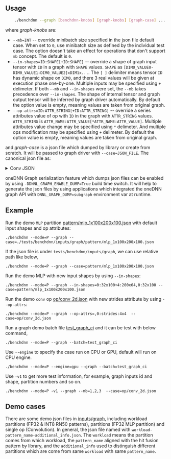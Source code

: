 ## Usage

``` sh
    ./benchdnn --graph [benchdnn-knobs] [graph-knobs] [graph-case] ...
```

where *graph-knobs* are:

 - `--mb=INT` -- override minibatch size specified in the json file default
            case. When set to `0`, use minibatch size as defined by the
            individual test case. The option doesn't take an effect for
            operations that don't support `mb` concept. The default is `0`.
 - `--in-shapes=ID:SHAPE[+ID:SHAPE]` -- override a shape of graph input tensor
            with `ID` in a graph with `SHAPE` values. `SHAPE` as 
            `[DIM0_VALUE0-DIM0_VALUE1-DIM0_VALUE2]xDIM1x...`. The `[ ]` delimiter 
            means tensor `ID` has dynamic shape on `DIM0`, and there 3 real values 
            will be given at execution phase one-by-one. Multiple inputs may be
            specified using `+` delimeter. If both `--mb` and `--in-shapes` were
            set, the `--mb` takes precedence over `--in-shapes`. The shape of
            internal tensor and graph output tensor will be inferred by graph
            driver automatically. By default the option value is empty, meaning
            values are taken from original graph.
 - `--op-attrs=ID:ATTR_STRING[+ID:ATTR_STRING]` -- override a series attributes
            value of op with `ID` in the graph with `ATTR_STRING` values.
            `ATTR_STRING` is `ATTR_NAME:ATTR_VALUE[*ATTR_NAME:ATTR_VALUE]`.
            Multiple attributes value change may be specified using `*`
            delimeter. And multiple ops modification may be specified using `+`
            delimeter. By default the option value is empty, meaning values are
            taken from original graph.

and *graph-case* is a json file which dumped by library or create from scratch.
It will be passed to graph driver with `--case=JSON_FILE`. The canonical json
file as:

<details>
    <summary>Conv JSON</summary>

~~~json
{
  "version": "0.5.0",
  "engine_kind": "cpu",
  "fpmath_mode": "strict",
  "graph": [
    {
      "id": 0,
      "name": "Convolution",
      "kind": "Convolution",
      "attrs": {
        "strides": {
          "type": "s64[]",
          "value": [
            2, 
            2
          ]
        },
        "pads_begin": {
          "type": "s64[]",
          "value": [
            0, 
            0
          ]
        },
        "auto_pad": {
          "type": "string",
          "value": "None"
        },
        "data_format": {
          "type": "string",
          "value": "NCX"
        },
        "pads_end": {
          "type": "s64[]",
          "value": [
            -1, 
            -1
          ]
        },
        "groups": {
          "type": "s64",
          "value": 1
        },
        "dilations": {
          "type": "s64[]",
          "value": [
            1, 
            1
          ]
        },
        "filter_format": {
          "type": "string",
          "value": "OIX"
        }
      },
      "inputs": [
        {
          "id": 0,
          "dtype": "f32",
          "shape": [
            28, 
            512, 
            28, 
            28
          ],
          "stride": [
            401408, 
            1, 
            14336, 
            512
          ],
          "layout_type": "strided",
          "property_type": "undef"
        }, 
        {
          "id": 1,
          "dtype": "f32",
          "shape": [
            1024, 
            512, 
            1, 
            1
          ],
          "stride": [
            512, 
            1, 
            1, 
            1
          ],
          "layout_type": "strided",
          "property_type": "constant"
        }
      ],
      "outputs": [
        {
          "id": 2,
          "dtype": "f32",
          "shape": [
            28, 
            1024, 
            14, 
            14
          ],
          "stride": [
            200704, 
            1, 
            14336, 
            1024
          ],
          "layout_type": "strided",
          "property_type": "undef"
        }
      ]
    }
  ]
}
~~~
</details>

oneDNN Graph serialization feature which dumps json files can be enabled by
using `-DDNNL_GRAPH_ENABLE_DUMP=True` build time switch. It will help to
generate the json files by using applications which integrated the oneDNN graph
API with `DNNL_GRAPH_DUMP=subgraph` environment var at runtime.

## Example

Run the demo `MLP` partition
[pattern/mlp_1x100x200x100.json](../inputs/graph/pattern/mlp_1x100x200x100.json)
with default input shapes and op attributes:

```shell
./benchdnn --mode=P --graph --case=./tests/benchdnn/inputs/graph/pattern/mlp_1x100x200x100.json
```

If the json file is under `tests/benchdnn/inputs/graph`, we can use relative
path like below,

```shell
./benchdnn --mode=P --graph --case=pattern/mlp_1x100x200x100.json
```

 Run the demo MLP with new input shapes by using `--in-shapes`:

```shell
./benchdnn --mode=P --graph --in-shapes=0:32x100+4:200x64,0:32x100 --case=pattern/mlp_1x100x200x100.json
```

Run the demo `conv` op [op/conv_2d.json](../inputs/graph/op/conv_2d.json) with
new strides attribute by using `--op-attrs`:

```shell
./benchdnn --mode=P --graph --op-attrs=,0:strides:4x4  --case=op/conv_2d.json
```

Run a graph demo batch file [test_graph_ci](../inputs/graph/test_graph_ci) and
it can be test with below command,

```shell
./benchdnn --mode=P --graph --batch=test_graph_ci
```

Use `--engine` to specify the case run on CPU or GPU, default will run on CPU
engine.

```shell
./benchdnn --mode=P --engine=gpu --graph --batch=test_graph_ci
```

Use `-v1` to get more test information, for example, graph inputs id and shape,
partition numbers and so on.

```shell
./benchdnn --mode=P -v1 --graph --mb=1,2,3  --case=op/conv_2d.json
```

## Demo cases

There are some demo json files in [inputs/graph](../inputs/graph), including
workload partitions (FP32 & INT8 RN50 patterns), partitions (FP32 MLP partition)
and single op (Convolution). In general, the json file named with
`workload-pattern_name-additional_info.json`. The `workload` means the partition
comes from which workload, the `pattern_name` aligned with the hit fusion
pattern by library, and the `additional_info` used to distinguish different
partitions which are come from same `workload` with same `pattern_name`.
